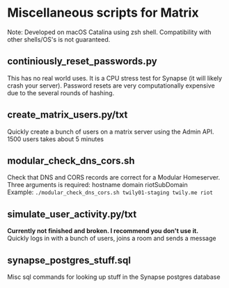 # Miscellaneous scripts for Matrix

Note: Developed on macOS Catalina using zsh shell. Compatibility with other shells/OS's is not guaranteed.

## continiously_reset_passwords.py
This has no real world uses. It is a CPU stress test for Synapse (it will likely crash your server). Password resets are very computationally expensive due to the several rounds of hashing. 

## create_matrix_users.py/txt
Quickly create a bunch of users on a matrix server using the Admin API. 1500 users takes about 5 minutes

## modular_check_dns_cors.sh
Check that DNS and CORS records are correct for a Modular Homeserver.  
Three arguments is required: hostname domain riotSubDomain  
Example: `./modular_check_dns_cors.sh twily01-staging twily.me riot`  

## simulate_user_activity.py/txt
**Currently not finished and broken. I recommend you don't use it.**  
Quickly logs in with a bunch of users, joins a room and sends a message

## synapse_postgres_stuff.sql
Misc sql commands for looking up stuff in the Synapse postgres database

